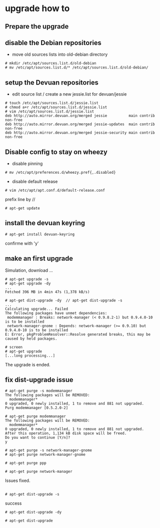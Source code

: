 
# upgrade how to

## Prepare the upgrade

## disable the Debian repositories

* move old sources lists into old-debian directory
```
# mkdir /etc/apt/sources.list.d/old-debian
# mv /etc/apt/sources.list.d/* /etc/apt/sources.list.d/old-debian/
```

## setup the Devuan repositories

* edit source list / create a new jessie.list for devuan/jessie
```
# touch /etc/apt/sources.list.d/jessie.list
# chmod a+r /etc/apt/sources.list.d/jessie.list
# vim /etc/apt/sources.list.d/jessie.list
deb http://auto.mirror.devuan.org/merged jessie          main contrib non-free
deb http://auto.mirror.devuan.org/merged jessie-updates  main contrib non-free
deb http://auto.mirror.devuan.org/merged jessie-security main contrib non-free
```

## Disable config to stay on wheezy

* disable pinning
```
# mv /etc/apt/preferences.d/wheezy.pref{,.disabled}
```

* disable default release
```
# vim /etc/apt/apt.conf.d/default-release.conf
```
prefix line by //


```
# apt-get update
```

## install the devuan keyring

```
# apt-get install devuan-keyring
```
confirme with 'y'

## make an first upgrade

Simulation, download ...

```
# apt-get upgrade -s
# apt-get upgrade -dy
...
Fetched 396 MB in 4min 47s (1,378 kB/s)
```

```
# apt-get dist-upgrade -dy  // apt-get dist-upgrade -s
...
Calculating upgrade... Failed
The following packages have unmet dependencies:
 modemmanager : Breaks: network-manager (< 0.9.8.2-1) but 0.9.4.0-10 is to be installed
 network-manager-gnome : Depends: network-manager (>= 0.9.10) but 0.9.4.0-10 is to be installed
E: Error, pkgProblemResolver::Resolve generated breaks, this may be caused by held packages.
```

``` 
# screen
# apt-get upgrade 
[...long processing...]
```

The upgrade is ended.

## fix dist-upgrade issue

```
# apt-get purge -s modemmanager
The following packages will be REMOVED:
  modemmanager*
0 upgraded, 0 newly installed, 1 to remove and 881 not upgraded.
Purg modemmanager [0.5.2.0-2]
```

```
# apt-get purge modemmanager
The following packages will be REMOVED:
  modemmanager*
0 upgraded, 0 newly installed, 1 to remove and 881 not upgraded.
After this operation, 1,134 kB disk space will be freed.
Do you want to continue [Y/n]? 
y
```

```
# apt-get purge -s network-manager-gnome
# apt-get purge network-manager-gnome

# apt-get purge ppp

# apt-get purge network-manager
```

Issues fixed.

##

```
# apt-get dist-upgrade -s
```
success

```
# apt-get dist-upgrade -dy
```

```
# apt-get dist-upgrade
```
